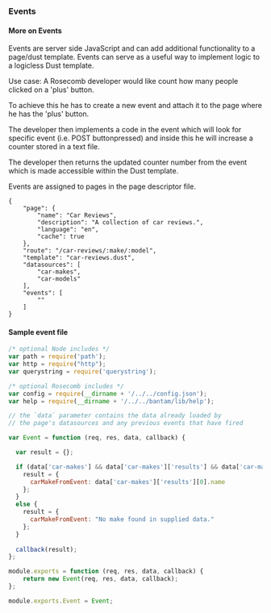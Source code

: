 ### Events

#### More on Events

Events are server side JavaScript and can add additional functionality to a page/dust template. Events can serve as a useful way to implement logic to a logicless Dust template.

Use case:
A Rosecomb developer would like count how many people clicked on a 'plus' button.

To achieve this he has to create a new event and attach it to the page where he has the 'plus' button.

The developer then implements a code in the event which will look for specific event (i.e. POST buttonpressed) and inside this he will increase a counter stored in a text file.

The developer then returns the updated counter number from the event which is made accessible within the Dust template.


Events are assigned to pages in the page descriptor file.

```
{
    "page": {
        "name": "Car Reviews",
        "description": "A collection of car reviews.",
        "language": "en",
        "cache": true
    },
    "route": "/car-reviews/:make/:model",
    "template": "car-reviews.dust",
    "datasources": [
        "car-makes",
        "car-models"
    ],
    "events": [
		""
    ]
}

```

#### Sample event file

```js
/* optional Node includes */
var path = require('path');
var http = require("http");
var querystring = require('querystring');

/* optional Rosecomb includes */
var config = require(__dirname + '/../../config.json');
var help = require(__dirname + '/../../bantam/lib/help');

// the `data` parameter contains the data already loaded by 
// the page's datasources and any previous events that have fired

var Event = function (req, res, data, callback) {

  var result = {};

  if (data['car-makes'] && data['car-makes']['results'] && data['car-makes']['results'][0]) {
    result = {
      carMakeFromEvent: data['car-makes']['results'][0].name
    };
  }
  else {
    result = {
      carMakeFromEvent: "No make found in supplied data."
    }; 
  }
  
  callback(result);
};

module.exports = function (req, res, data, callback) {
    return new Event(req, res, data, callback);
};

module.exports.Event = Event;

```
